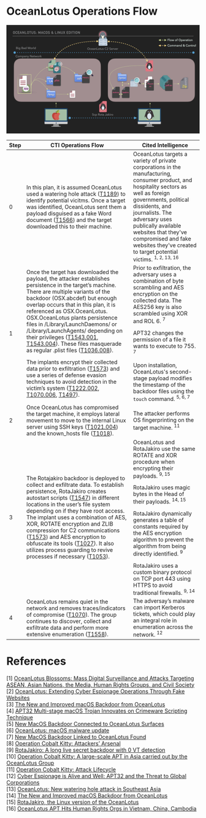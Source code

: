 # OceanLotus Operations Flow

![Diagram of the below word picture](../Resources/images/OperationsFLowBlackBG.jpeg)


| Step | CTI Operations Flow | Cited Intelligence |
| ------- | ----------- | ----------- | 
|0| In this plan, it is assumed OceanLotus used a watering hole attack ([T1189](https://attack.mitre.org/techniques/T1189/)) to identify potential vicitms. Once a target was identified, OceanLotus sent them a payload disguised as a fake Word document ([T1566](https://attack.mitre.org/techniques/T1566/)) and the target downloaded this to their machine.| OceanLotus targets a variety of private corporations in the manufacturing, consumer product, and hospitality sectors as well as foreign governments, political dissidents, and journalists. The adversary uses publically available websites that they've compromised and fake websites they've created to target potential victims. <sup> 1, 2, 13, 16 </sup>
|1| Once the target has downloaded the payload, the attacker establishes persistence in the target’s machine. There are multiple variants of the backdoor (OSX.abcdef) but enough overlap occurs that in this plan, it is referenced as OSX.OceanLotus. OSX.OceanLotus plants persistence files in /Library/LaunchDaemons/ or /Library/LaunchAgents/ depending on their privileges ([T1543.001](https://attack.mitre.org/techniques/T1543/001/), [T1543.004](https://attack.mitre.org/techniques/T1543/004/)). These files masquerade as regular .plist files ([T1036.008](https://attack.mitre.org/techniques/T1036/008/)). </p> The implants encrypt their collected data prior to exfiltration ([T1573](https://attack.mitre.org/techniques/T1573/)) and use a series of defense evasion techniques to avoid detection in the victim’s system ([T1222.002](https://attack.mitre.org/techniques/T1222/002/), [T1070.006](https://attack.mitre.org/techniques/T1070/006/), [T1497](https://attack.mitre.org/techniques/T1497/)).| Prior to exfiltration, the adversary uses a combination of byte scrambling and AES encryption on the collected data. The AES256 key is also scrambled using XOR and ROL 6. <sup> 7 </sup> </p>APT32 changes the permission of a file it wants to execute to 755. <sup> 7 </sup> </p> Upon installation, OceanLotus's second-stage payload modifies the timestamp of the backdoor files using the `touch` command. <sup> 5, 6, 7 </sup>
|2| Once OceanLotus has compromised the target machine, it employs lateral movement to move to the internal Linux server using SSH keys ([T1021.004](https://attack.mitre.org/techniques/T1021/004/)) and the known_hosts file ([T1018](https://attack.mitre.org/techniques/T1018/)). | The attacker performs OS fingerprinting on the target machine. <sup> 11 </sup>
|3| The Rotajakiro backdoor is deployed to collect and exfiltrate data. To establish persistence, RotaJakiro creates autostart scripts ([T1547](https://attack.mitre.org/techniques/T1547/)) in different locations in the user’s file system depending on if they have root access. The implant uses a combination of AES, XOR, ROTATE encryption and ZLIB compression for C2 communications ([T1573](https://attack.mitre.org/techniques/T1573/)) and AES encryption to obfuscate its tools ([T1027](https://attack.mitre.org/techniques/T1027/)). It also utilizes process guarding to revive processes if necessary ([T1053](https://attack.mitre.org/techniques/T1053/)).| OceanLotus and RotaJakiro use the same ROTATE and XOR procedure when encrypting their payloads. <sup> 9, 15 </sup> </p> RotaJakiro uses magic bytes in the Head of their payloads. <sup> 14, 15 </sup> </p> RotaJakiro dynamically generates a table of constants required by the AES encryption algorithm to prevent the algorithm from being directly identified. <sup> 9 </sup> </p> RotaJakiro uses a custom binary protocol on TCP port 443 using HTTPS to avoid traditional firewalls. <sup> 9, 14 </sup>
|4| OceanLotus remains quiet in the network and removes traces/indicators of compromise ([T1070](https://attack.mitre.org/techniques/T1070/)). The group continues to discover, collect and exfiltrate data and perform more extensive enumeration ([T1558](https://attack.mitre.org/techniques/T1558/)).| The adversay’s malware can import Kerberos tickets, which could play an integral role in enumeration across the network. <sup> 12 </sup>




# References
[1] [OceanLotus Blossoms: Mass Digital Surveillance and Attacks Targeting ASEAN, Asian Nations, the Media, Human Rights Groups, and Civil Society](https://www.volexity.com/blog/2017/11/06/oceanlotus-blossoms-mass-digital-surveillance-and-exploitation-of-asean-nations-the-media-human-rights-and-civil-society/) </br>
[2] [OceanLotus: Extending Cyber Espionage Operations Through Fake Websites](https://www.volexity.com/blog/2020/11/06/oceanlotus-extending-cyber-espionage-operations-through-fake-websites/) </br>
[3] [The New and Improved macOS Backdoor from OceanLotus](https://unit42.paloaltonetworks.com/unit42-new-improved-macos-backdoor-oceanlotus/) </br>
[4] [APT32 Multi-stage macOS Trojan Innovates on Crimeware Scripting Technique](https://www.sentinelone.com/labs/apt32-multi-stage-macos-trojan-innovates-on-crimeware-scripting-technique/) </br>
[5] [New MacOS Backdoor Connected to OceanLotus Surfaces](https://www.trendmicro.com/en_us/research/20/k/new-macos-backdoor-connected-to-oceanlotus-surfaces.html) </br>
[6] [OceanLotus: macOS malware update](https://www.welivesecurity.com/2019/04/09/oceanlotus-macos-malware-update/) </br>
[7] [New MacOS Backdoor Linked to OceanLotus Found](https://www.trendmicro.com/en_us/research/18/d/new-macos-backdoor-linked-to-oceanlotus-found.html) </br>
[8] [Operation Cobalt Kitty: Attackers’ Arsenal](https://www.cybereason.com/hubfs/Cybereason%20Labs%20Analysis%20Operation%20Cobalt%20Kitty-Part2.pdf) </br>
[9] [RotaJakiro: A long live secret backdoor with 0 VT detection](https://blog.netlab.360.com/stealth_rotajakiro_backdoor_en/) </br>
[10] [Operation Cobalt Kitty: A large-scale APT in Asia carried out by the OceanLotus Group](https://www.cybereason.com/blog/operation-cobalt-kitty-apt) </br>
[11] [Operation Cobalt Kitty: Attack Lifecycle](https://www.cybereason.com/hubfs/Cybereason%20Labs%20Analysis%20Operation%20Cobalt%20Kitty-Part1.pdf) </br>
[12] [Cyber Espionage is Alive and Well: APT32 and the Threat to Global Corporations](https://www.mandiant.com/resources/blog/cyber-espionage-apt32) </br>
[13] [OceanLotus: New watering hole attack in Southeast Asia](https://www.welivesecurity.com/2018/11/20/oceanlotus-new-watering-hole-attack-southeast-asia/) </br>
[14] [The New and Improved macOS Backdoor from OceanLotus](https://unit42.paloaltonetworks.com/unit42-new-improved-macos-backdoor-oceanlotus/) </br>
[15] [RotaJakiro, the Linux version of the OceanLotus](https://blog.netlab.360.com/rotajakiro_linux_version_of_oceanlotus/) </br>
[16] [OceanLotus APT Hits Human Rights Orgs in Vietnam, China, Cambodia](https://www.digitalguardian.com/blog/oceanlotus-apt-hits-human-rights-orgs-vietnam-china-cambodia) </br>
